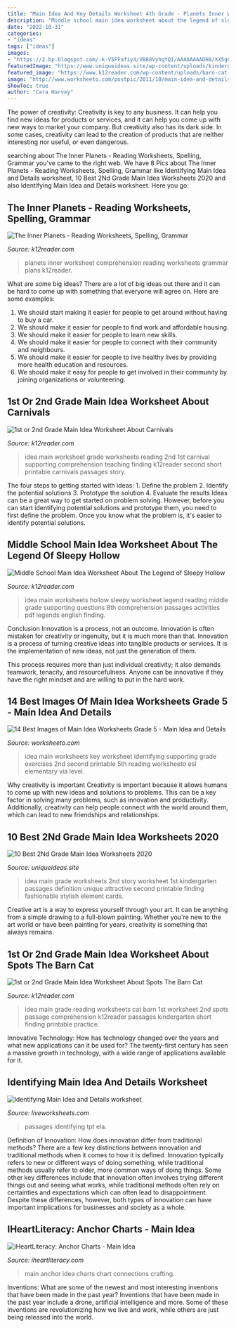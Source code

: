 ```yaml
---
title: "Main Idea And Key Details Worksheet 4th Grade - Planets Inner Worksheet Comprehension Reading Worksheets Grammar Plans K12reader"
description: "Middle school main idea worksheet about the legend of sleepy hollow"
date: "2022-10-31"
categories:
- "ideas"
tags: ["ideas"]
images:
- "https://2.bp.blogspot.com/-k-V5FFafiy4/VB88VyhqYQI/AAAAAAAADH8/XX5gCsfFnYQ/s1600/main%2Bidea%2Bwith%2Bbutton%2B2.png"
featuredImage: "https://www.uniqueideas.site/wp-content/uploads/kindergarten-free-worksheets-for-2nd-grade-main-idea-worksheet-5.jpg"
featured_image: "https://www.k12reader.com/wp-content/uploads/barn-cat-main-idea-passage.jpg"
image: "http://www.worksheeto.com/postpic/2011/10/main-idea-and-details-worksheet-key_75435.jpg"
ShowToc: true
author: "Cara Harvey"
---
```



The power of creativity:
Creativity is key to any business. It can help you find new ideas for products or services, and it can help you come up with new ways to market your company. But creativity also has its dark side. In some cases, creativity can lead to the creation of products that are neither interesting nor useful, or even dangerous.

	

		
searching about The Inner Planets - Reading Worksheets, Spelling, Grammar you've came to the right web. We have 8 Pics about The Inner Planets - Reading Worksheets, Spelling, Grammar like Identifying Main Idea and Details worksheet, 10 Best 2Nd Grade Main Idea Worksheets 2020 and also Identifying Main Idea and Details worksheet. Here you go:
		
    
## The Inner Planets - Reading Worksheets, Spelling, Grammar

<img loading=lazy src="https://www.k12reader.com/wp-content/uploads/Gr5_Wk22_The_Inner_Planets.jpg" onerror="this.onerror=null;this.src='https://tse4.mm.bing.net/th?id=OIP.HLwjDv8nLAfWZTkAEWVRKQHaFt&amp;pid=15.1';" alt="The Inner Planets - Reading Worksheets, Spelling, Grammar">

_Source: k12reader.com_

>planets inner worksheet comprehension reading worksheets grammar plans k12reader. 

	

What are some big ideas?
There are a lot of big ideas out there and it can be hard to come up with something that everyone will agree on. Here are some examples:
1. We should start making it easier for people to get around without having to buy a car.
2. We should make it easier for people to find work and affordable housing.
3. We should make it easier for people to learn new skills.
4. We should make it easier for people to connect with their community and neighbours.
5. We should make it easier for people to live healthy lives by providing more health education and resources.
6. We should make it easy for people to get involved in their community by joining organizations or volunteering.

    
## 1st Or 2nd Grade Main Idea Worksheet About Carnivals

<img loading=lazy src="http://www.k12reader.com/wp-content/uploads/carnival-main-idea1.jpg" onerror="this.onerror=null;this.src='https://tse1.mm.bing.net/th?id=OIP.gMFb_JQqbq73iDySV4ST5wAAAA&amp;pid=15.1';" alt="1st or 2nd Grade Main Idea Worksheet About Carnivals">

_Source: k12reader.com_

>idea main worksheet grade worksheets reading 2nd 1st carnival supporting comprehension teaching finding k12reader second short printable carnivals passages story. 

	

The four steps to getting started with ideas: 1. Define the problem 2. Identify the potential solutions 3. Prototype the solution 4. Evaluate the results
Ideas can be a great way to get started on problem solving. However, before you can start identifying potential solutions and prototype them, you need to first define the problem. Once you know what the problem is, it's easier to identify potential solutions.

    
## Middle School Main Idea Worksheet About The Legend Of Sleepy Hollow

<img loading=lazy src="http://www.k12reader.com/wp-content/uploads/sleepy-hollow-main-idea.jpg" onerror="this.onerror=null;this.src='https://tse4.mm.bing.net/th?id=OIP.Kl64U5BKE913Ru2o8r-GJQHaJl&amp;pid=15.1';" alt="Middle School Main Idea Worksheet About The Legend of Sleepy Hollow">

_Source: k12reader.com_

>idea main worksheets hollow sleepy worksheet legend reading middle grade supporting questions 8th comprehension passages activities pdf legends english finding. 

	

Conclusion
Innovation is a process, not an outcome.
Innovation is often mistaken for creativity or ingenuity, but it is much more than that. Innovation is a process of turning creative ideas into tangible products or services. It is the implementation of new ideas, not just the generation of them.

This process requires more than just individual creativity; it also demands teamwork, tenacity, and resourcefulness. Anyone can be innovative if they have the right mindset and are willing to put in the hard work.

    
## 14 Best Images Of Main Idea Worksheets Grade 5 - Main Idea And Details

<img loading=lazy src="http://www.worksheeto.com/postpic/2011/10/main-idea-and-details-worksheet-key_75435.jpg" onerror="this.onerror=null;this.src='https://tse4.mm.bing.net/th?id=OIP.JTbWfihZilBoVL-IBFGNoAHaKi&amp;pid=15.1';" alt="14 Best Images of Main Idea Worksheets Grade 5 - Main Idea and Details">

_Source: worksheeto.com_

>idea main worksheets key worksheet identifying supporting grade exercises 2nd second printable 5th reading worksheeto esl elementary via level. 

	

Why creativity is important
Creativity is important because it allows humans to come up with new ideas and solutions to problems. This can be a key factor in solving many problems, such as innovation and productivity. Additionally, creativity can help people connect with the world around them, which can lead to new friendships and relationships.

    
## 10 Best 2Nd Grade Main Idea Worksheets 2020

<img loading=lazy src="https://www.uniqueideas.site/wp-content/uploads/kindergarten-free-worksheets-for-2nd-grade-main-idea-worksheet-5.jpg" onerror="this.onerror=null;this.src='https://tse4.mm.bing.net/th?id=OIP.UTVlEdmEr42p8BYojUUdJgHaFu&amp;pid=15.1';" alt="10 Best 2Nd Grade Main Idea Worksheets 2020">

_Source: uniqueideas.site_

>idea main grade worksheets 2nd story worksheet 1st kindergarten passages definition unique attractive second printable finding fashionable stylish element cards. 

	

Creative art is a way to express yourself through your art. It can be anything from a simple drawing to a full-blown painting. Whether you're new to the art world or have been painting for years, creativity is something that always remains.

    
## 1st Or 2nd Grade Main Idea Worksheet About Spots The Barn Cat

<img loading=lazy src="https://www.k12reader.com/wp-content/uploads/barn-cat-main-idea-passage.jpg" onerror="this.onerror=null;this.src='https://tse4.mm.bing.net/th?id=OIP.pTn_FCxX1uFAVXQhkJZligHaJl&amp;pid=15.1';" alt="1st or 2nd Grade Main Idea Worksheet About Spots The Barn Cat">

_Source: k12reader.com_

>idea main grade reading worksheets cat barn 1st worksheet 2nd spots passage comprehension k12reader passages kindergarten short finding printable practice. 

	

Innovative Technology: How has technology changed over the years and what new applications can it be used for?
The twenty-first century has seen a massive growth in technology, with a wide range of applications available for it.

    
## Identifying Main Idea And Details Worksheet

<img loading=lazy src="https://files.liveworksheets.com/def_files/2020/11/21/1121194853264256/1121194853264256002.jpg" onerror="this.onerror=null;this.src='https://tse2.mm.bing.net/th?id=OIP.mAbofJOl_UlBVJYUGTDrLAHaJ3&amp;pid=15.1';" alt="Identifying Main Idea and Details worksheet">

_Source: liveworksheets.com_

>passages identifying tpt ela. 

	

Definition of Innovation: How does innovation differ from traditional methods?
There are a few key distinctions between innovation and traditional methods when it comes to how it is defined. Innovation typically refers to new or different ways of doing something, while traditional methods usually refer to older, more common ways of doing things. Some other key differences include that innovation often involves trying different things out and seeing what works, while traditional methods often rely on certainties and expectations which can often lead to disappointment. Despite these differences, however, both types of innovation can have important implications for businesses and society as a whole.

    
## IHeartLiteracy: Anchor Charts - Main Idea

<img loading=lazy src="https://2.bp.blogspot.com/-k-V5FFafiy4/VB88VyhqYQI/AAAAAAAADH8/XX5gCsfFnYQ/s1600/main%2Bidea%2Bwith%2Bbutton%2B2.png" onerror="this.onerror=null;this.src='https://tse4.mm.bing.net/th?id=OIP.-B_kud0BA_FTiyGKZGWhMAHaJ4&amp;pid=15.1';" alt="iHeartLiteracy: Anchor Charts - Main Idea">

_Source: iheartliteracy.com_

>main anchor idea charts chart connections crafting. 

	

Inventions: What are some of the newest and most interesting inventions that have been made in the past year?
Inventions that have been made in the past year include a drone, artificial intelligence and more. Some of these inventions are revolutionizing how we live and work, while others are just being released into the world.

